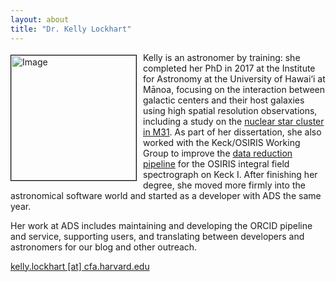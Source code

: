 ```yaml
---
layout: about
title: "Dr. Kelly Lockhart"
---
```


<img src="{{ site.baseurl }}/img/team/lockhart.jpeg" height="200" width="200" alt="Image" style="float: left; margin: 4px 10px 0px 0px; border: 1px solid #000000;">

Kelly is an astronomer by training: she completed her PhD in 2017 at the Institute for Astronomy at the University of Hawai&#8216;i at M&#257;noa, focusing on the interaction between galactic centers and their host galaxies using high spatial resolution observations, including a study on the [nuclear star cluster in M31](https://ui.adsabs.harvard.edu/#abs/2017arXiv171001394L/abstract). As part of her dissertation, she also worked with the Keck/OSIRIS Working Group to improve the [data reduction pipeline](https://github.com/Keck-DataReductionPipelines/OsirisDRP) for the OSIRIS integral field spectrograph on Keck I. After finishing her degree, she moved more firmly into the astronomical software world and started as a developer with ADS the same year.

Her work at ADS includes maintaining and developing the ORCID pipeline and service, supporting users, and translating between developers and astronomers for our blog and other outreach.

[kelly.lockhart [at] cfa.harvard.edu](mailto:kelly.lockhart@cfa.harvard.edu)
